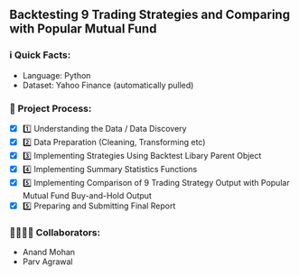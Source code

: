 ## Backtesting 9 Trading Strategies and Comparing with Popular Mutual Fund

### ℹ️ Quick Facts:
* Language: Python
* Dataset: Yahoo Finance (automatically pulled)

### 🎯 Project Process:
- [x] 1️⃣ Understanding the Data / Data Discovery
- [x] 2️⃣ Data Preparation (Cleaning, Transforming etc)
- [x] 3️⃣ Implementing Strategies Using Backtest Libary Parent Object
- [x] 4️⃣ Implementing Summary Statistics Functions
- [x] 5️⃣ Implementing Comparison of 9 Trading Strategy Output with Popular Mutual Fund Buy-and-Hold Output
- [x] 5️⃣ Preparing and Submitting Final Report

### 🫱🏻‍🫲🏻 Collaborators:
- Anand Mohan
- Parv Agrawal
